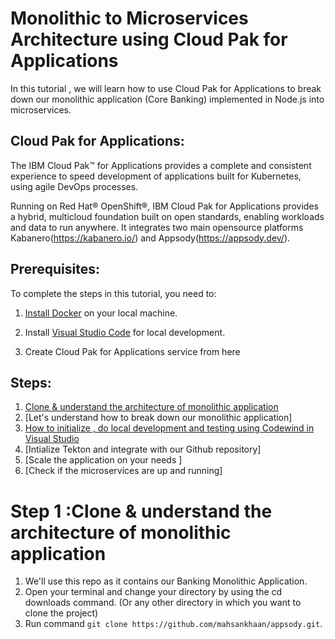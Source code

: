 # Monolithic to Microservices Architecture using Cloud Pak for Applications

In this tutorial , we will learn how to use Cloud Pak for Applications to break down our monolithic application (Core Banking) implemented in Node.js into microservices.  

## Cloud Pak for Applications:
The IBM Cloud Pak™ for Applications provides a complete and consistent experience to speed development of applications built for Kubernetes, using agile DevOps processes.

Running on Red Hat® OpenShift®, IBM Cloud Pak for Applications provides a hybrid, multicloud foundation built on open standards, enabling workloads and data to run anywhere. It integrates two main opensource platforms Kabanero(https://kabanero.io/) and Appsody(https://appsody.dev/).



## Prerequisites:

To complete the steps in this tutorial, you need to:
1. [Install Docker](https://docs.docker.com/install/) on your local machine.

2. Install [Visual Studio Code](https://code.visualstudio.com/) for local development.

3. Create Cloud Pak for Applications service from here

## Steps:
1. [Clone & understand the architecture of monolithic application](#1-clone-the-application)
2. [Let's understand how to break down our monolithic application]
3. [How to initialize , do local development and testing using Codewind in Visual Studio](#2-clone-the-application)
4. [Intialize Tekton and integrate with our Github repository]
5. [Scale the application on your needs ]
6. [Check if the microservices are up and running]


# Step 1 :Clone & understand the architecture of monolithic application
1. We'll use this repo as it contains our Banking Monolithic Application. 
2. Open your terminal and change your directory by using the cd downloads command. (Or any other directory in which you want to clone the project)
3. Run command `git clone https://github.com/mahsankhaan/appsody.git`.   


